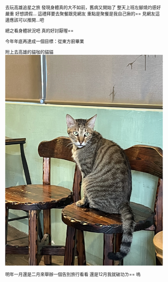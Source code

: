 去玩高雄追星之旅
發現身體真的大不如前，舊病又開始了
整天上班左腳燒灼感好嚴重
好想請假...
這禮拜要去聚餐跟見網友
重點是聚餐是我自己揪的==
見網友這邊應該可以推開...吧

總之看身體狀況吧
真的好討厭喔==

今年年底再達成一個目標：從東方廚畢業

附上去高雄的貓咖的貓貓
![](https://github.com/photohost/hostphoto/raw/master/20230312/IMG_5447.1f9fg4awquf4.jpg)

明年一月還是二月來舉辦一個告別旅行看看
還是12月我就破功ㄌ==
嗚
<!-- ##{"timestamp":1699891200}## -->